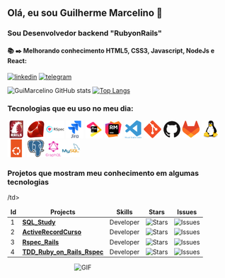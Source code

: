 ## Olá, eu sou Guilherme Marcelino 👋
### Sou Desenvolvedor backend "RubyonRails"

#### :books: :black_nib: Melhorando conhecimento HTML5, CSS3, Javascript, NodeJs e React:

[![linkedin](https://img.shields.io/badge/LinkedIn-0077B5?style=for-the-badge&logo=linkedin&logoColor=white)](https://www.linkedin.com/in/guilherme-dev-backend/)
[![telegram](https://img.shields.io/badge/Telegram-2CA5E0?style=for-the-badge&logo=telegram&logoColor=white)](https://t.me/GuiMarcelino91)

![GuiMarcelino GitHub stats](https://github-readme-stats.vercel.app/api?username=GuiMarcelino&show_icons=true&theme=dracula)
[![Top Langs](https://github-readme-stats.vercel.app/api/top-langs/?username=GuiMarcelino&hide_progress=false)](https://github.com/anuraghazra/github-readme-stats)

<h3 align="left">Tecnologias que eu uso no meu dia:</h3>
    <p align="left">
        <a href="https://stackshare.io/rails" target="_blank"><img src="https://github.com/devicons/devicon/raw/master/icons/rails/rails-original-wordmark.svg" alt="rails" width="40" height="40" /></a>
        <a href="https://stackshare.io/ruby" target="_blank"><img src="https://github.com/devicons/devicon/raw/master/icons/ruby/ruby-original.svg" alt="ruby" width="40" height="40" /></a>
	 <a href="https://stackshare.io/rspec" target="_blank"><img src="https://github.com/devicons/devicon/blob/master/icons/rspec/rspec-original-wordmark.svg" alt="rspec" width="40" height="40" /></a>
	      <a href="https://stackshare.io/jira" target="_blank"><img src="https://github.com/devicons/devicon/blob/master/icons/jira/jira-original-wordmark.svg" alt="jira" width="40" height="40" /></a>
	<a href="https://stackshare.io/jetbrains" target="_blank"><img src="https://github.com/devicons/devicon/blob/master/icons/jetbrains/jetbrains-original.svg" alt="jetbrains" width="40" height="40" /></a>
        <a href="https://stackshare.io/rubymine" target="_blank"><img src="https://github.com/devicons/devicon/raw/master/icons/rubymine/rubymine-original.svg" alt="rubymine" width="40" height="40" /></a>
	<a href="https://stackshare.io/vscode" target="_blank"><img src="https://github.com/devicons/devicon/blob/master/icons/vscode/vscode-plain-wordmark.svg" alt="vscode" width="40" height="40" /></a>
        <a href="https://stackshare.io/git" target="_blank"><img src="https://github.com/devicons/devicon/raw/master/icons/git/git-original.svg" alt="git" width="40" height="40" /></a>
	<a href="https://stackshare.io/github" target="_blank"><img src="https://github.com/devicons/devicon/raw/master/icons/github/github-original.svg" alt="github" width="40" height="40" /></a>
        <a href="https://about.gitlab.com/" target="_blank"><img src="https://github.com/devicons/devicon/blob/master/icons/gitlab/gitlab-original.svg" alt="gitlab" width="40" height="40" /></a>
        <a href="https://stackshare.io/linux" target="_blank"><img src="https://github.com/devicons/devicon/raw/master/icons/linux/linux-original.svg" alt="linux" width="40" height="40" /></a>
        <a href="https://stackshare.io/ubuntu" target="_blank"><img src="https://github.com/devicons/devicon/raw/master/icons/ubuntu/ubuntu-plain.svg" alt="java" width="40" height="40" /></a>
        <a href="https://stackshare.io/postgresql" target="_blank"><img src="https://github.com/devicons/devicon/raw/master/icons/postgresql/postgresql-original.svg" alt="postgresql" width="40"
	<a href="https://graphql.org/" target="_blank"><img src="https://github.com/devicons/devicon/blob/master/icons/graphql/graphql-plain-wordmark.svg" alt="GraphQL" width="40" height="40"
	<a href="https://stackshare.io/mysql" target="_blank"><img src="https://github.com/devicons/devicon/blob/master/icons/mysql/mysql-original-wordmark.svg" alt="mysql" width="40"/></a>
	
	
<h3>Projetos que mostram meu conhecimento em algumas tecnologias</h3>
<table>
    <thead align="center">
        <tr border: none;>
            <td><b>Id</b></td>
	    <td><b>Projects</b></td>
	    <td><b>Skills</b></td>
	    <td><b>Stars</b></td>        
            <td><b>Issues</b></td>
        </tr>
    </thead>
    <tbody>
	    <tr>
		<td>1</td>
            	<td><a href="https://github.com/GuiMarcelino/SQL_Study"><b>SQL_Study</b></a></td>
		<td>Developer</td>
            	<td><img alt="Stars" src="https://img.shields.io/github/stars/GuiMarcelino/SQL_Study?style=flat-square&labelColor=343b41" />                   </td>
            	<td><img alt="Issues" src="https://img.shields.io/github/issues/GuiMarcelino/SQL_Study?style=flat-square&labelColor=343b41" /> 
        </tr>
		<td>2</td>
		<td><a href=https://github.com/GuiMarcelino/ActiveRecordCurso"><b>ActiveRecordCurso</b></a></td>
	 	<td>Developer</td>
	    	<td><img alt="Stars" src="https://img.shields.io/github/stars/GuiMarcelino/ActiveRecordCurso?style=flat-square&labelColor=343b41" /></td>
            	<td><img alt="Issues" src="https://img.shields.io/github/issues/GuiMarcelino/ActiveRecordCurso?style=flat-square&labelColor=343b41" /></td>
        </tr>
        <tr>
		<td>3</td>
            	<td><a href="https://github.com/GuiMarcelino/Rspec_Rails"><b>Rspec_Rails</b></a></td>
		<td>Developer</td>
            	<td><img alt="Stars" src="https://img.shields.io/github/stars/GuiMarcelino/Rspec_Rails?style=flat-square&labelColor=343b41" /></td>
            	<td><img alt="Issues" src="https://img.shields.io/github/issues/GuiMarcelino/Rspec_Rails?style=flat-square&labelColor=343b41" /></td>
        </tr>
	 <tr>
		<td>4</td>
            	<td><a href="https://github.com/GuiMarcelino/TDD_Ruby_on_Rails_Rspec"><b>TDD_Ruby_on_Rails_Rspec</b></a></td>
		<td>Developer</td>
            	<td><img alt="Stars" src="https://img.shields.io/github/stars/GuiMarcelino/onebitcode?style=flat-square&labelColor=343b41" /></td>
            	<td><img alt="Issues" src="https://img.shields.io/github/issues/GuiMarcelino/onebitcode?style=flat-square&labelColor=343b41" /></td>
            	</td>
        </tr>
	   /td>   	
        </tr>		
    </tbody>
</table>

 <img align="right" alt="GIF" src="https://github.com/marcodotcastro/marcodotcastro/blob/master/code.gif?raw=true" width="70%" height="400px" />
